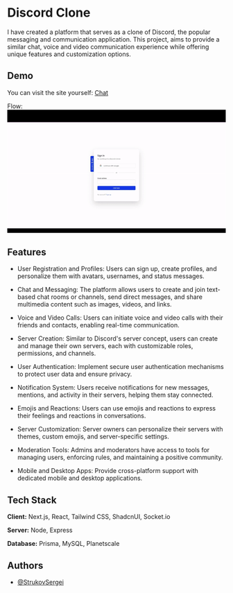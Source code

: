
# Discord Clone

I have created a platform that serves as a clone of Discord, the popular messaging and communication application. This project, aims to provide a similar chat, voice and video communication experience while offering unique features and customization options.


## Demo

You can visit the site yourself: [Chat](https://discord-clone-production-1aa4.up.railway.app/)

Flow:
![](https://github.com/StrukovSergei/Discord-clone/blob/main/chatapp.gif)
## Features

- User Registration and Profiles: Users can sign up, create profiles, and personalize them with avatars, usernames, and status messages.

- Chat and Messaging: The platform allows users to create and join text-based chat rooms or channels, send direct messages, and share multimedia content such as images, videos, and links.

- Voice and Video Calls: Users can initiate voice and video calls with their friends and contacts, enabling real-time communication.

- Server Creation: Similar to Discord's server concept, users can create and manage their own servers, each with customizable roles, permissions, and channels.

- User Authentication: Implement secure user authentication mechanisms to protect user data and ensure privacy.

- Notification System: Users receive notifications for new messages, mentions, and activity in their servers, helping them stay connected.

- Emojis and Reactions: Users can use emojis and reactions to express their feelings and reactions in conversations.

- Server Customization: Server owners can personalize their servers with themes, custom emojis, and server-specific settings.

- Moderation Tools: Admins and moderators have access to tools for managing users, enforcing rules, and maintaining a positive community.

- Mobile and Desktop Apps: Provide cross-platform support with dedicated mobile and desktop applications.

## Tech Stack

**Client:** Next.js, React, Tailwind CSS, ShadcnUI, Socket.io

**Server:** Node, Express

**Database:** Prisma, MySQL, Planetscale
## Authors

- [@StrukovSergei](https://github.com/StrukovSergei)

